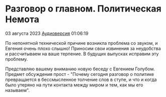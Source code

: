# Разговор о главном. Политическая Немота

03 августа 2023 [Аудиоверсия](https://www.youtube.com/watch?v=GCW_G8GIDBo) 01:06:19

По непонятной технической причине возникла проблема со звуком, и Евгения очень плохо слышно!
Приносим свои извинения за неудобства и рассчитываем на ваше терпение.
В будущих выпусках исправим эту проблему.

Представляю вашему вниманию новую беседу с Евгением Голубом.
Предмет обсуждения прост - "Почему сегодня разговор о политике превращается в бессмысленное толчение слов в ступе, и что и  когда было утеряно на пути контакта между миром и тем, как мы его называем".
